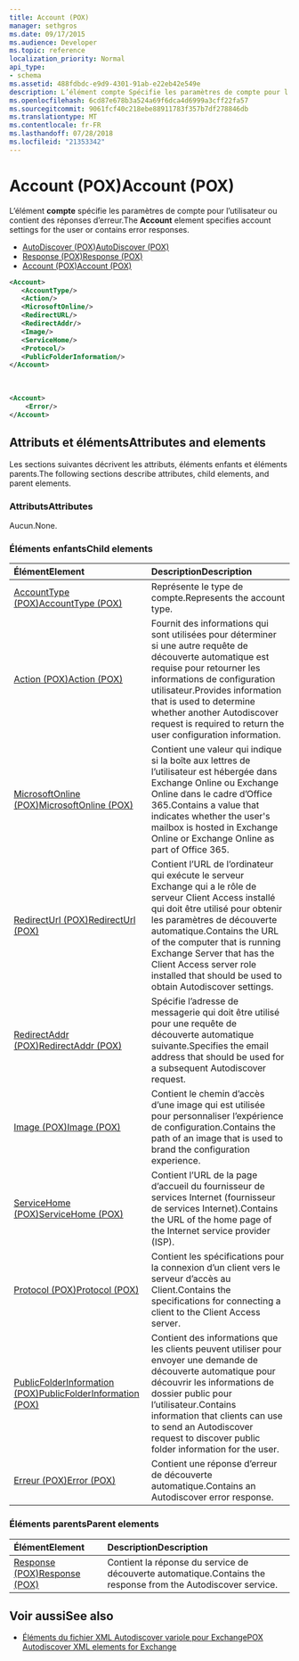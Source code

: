 ```yaml
---
title: Account (POX)
manager: sethgros
ms.date: 09/17/2015
ms.audience: Developer
ms.topic: reference
localization_priority: Normal
api_type:
- schema
ms.assetid: 488fdbdc-e9d9-4301-91ab-e22eb42e549e
description: L’élément compte Spécifie les paramètres de compte pour l’utilisateur ou contient des réponses d’erreur.
ms.openlocfilehash: 6cd87e678b3a524a69f6dca4d6999a3cff22fa57
ms.sourcegitcommit: 9061fcf40c218ebe88911783f357b7df278846db
ms.translationtype: MT
ms.contentlocale: fr-FR
ms.lasthandoff: 07/28/2018
ms.locfileid: "21353342"
---
```

# <a name="account-pox"></a><span data-ttu-id="78f0c-103">Account (POX)</span><span class="sxs-lookup"><span data-stu-id="78f0c-103">Account (POX)</span></span>

<span data-ttu-id="78f0c-104">L’élément **compte** spécifie les paramètres de compte pour l’utilisateur ou contient des réponses d’erreur.</span><span class="sxs-lookup"><span data-stu-id="78f0c-104">The **Account** element specifies account settings for the user or contains error responses.</span></span> 
  
- [<span data-ttu-id="78f0c-105">AutoDiscover (POX)</span><span class="sxs-lookup"><span data-stu-id="78f0c-105">AutoDiscover (POX)</span></span>](autodiscover-pox.md)
- [<span data-ttu-id="78f0c-106">Response (POX)</span><span class="sxs-lookup"><span data-stu-id="78f0c-106">Response (POX)</span></span>](response-pox.md)
- [<span data-ttu-id="78f0c-107">Account (POX)</span><span class="sxs-lookup"><span data-stu-id="78f0c-107">Account (POX)</span></span>](account-pox.md)
  
```XML
<Account>
   <AccountType/>
   <Action/>
   <MicrosoftOnline/>
   <RedirectURL/>
   <RedirectAddr/>
   <Image/>
   <ServiceHome/>
   <Protocol/>
   <PublicFolderInformation/>
</Account>
```

<br/>

```XML
<Account> 
    <Error/> 
</Account>
```

## <a name="attributes-and-elements"></a><span data-ttu-id="78f0c-108">Attributs et éléments</span><span class="sxs-lookup"><span data-stu-id="78f0c-108">Attributes and elements</span></span>

<span data-ttu-id="78f0c-109">Les sections suivantes décrivent les attributs, éléments enfants et éléments parents.</span><span class="sxs-lookup"><span data-stu-id="78f0c-109">The following sections describe attributes, child elements, and parent elements.</span></span>
  
### <a name="attributes"></a><span data-ttu-id="78f0c-110">Attributs</span><span class="sxs-lookup"><span data-stu-id="78f0c-110">Attributes</span></span>

<span data-ttu-id="78f0c-111">Aucun.</span><span class="sxs-lookup"><span data-stu-id="78f0c-111">None.</span></span>
  
### <a name="child-elements"></a><span data-ttu-id="78f0c-112">Éléments enfants</span><span class="sxs-lookup"><span data-stu-id="78f0c-112">Child elements</span></span>

|<span data-ttu-id="78f0c-113">**Élément**</span><span class="sxs-lookup"><span data-stu-id="78f0c-113">**Element**</span></span>|<span data-ttu-id="78f0c-114">**Description**</span><span class="sxs-lookup"><span data-stu-id="78f0c-114">**Description**</span></span>|
|:-----|:-----|
|[<span data-ttu-id="78f0c-115">AccountType (POX)</span><span class="sxs-lookup"><span data-stu-id="78f0c-115">AccountType (POX)</span></span>](accounttype-pox.md) <br/> |<span data-ttu-id="78f0c-116">Représente le type de compte.</span><span class="sxs-lookup"><span data-stu-id="78f0c-116">Represents the account type.</span></span>  <br/> |
|[<span data-ttu-id="78f0c-117">Action (POX)</span><span class="sxs-lookup"><span data-stu-id="78f0c-117">Action (POX)</span></span>](action-pox.md) <br/> |<span data-ttu-id="78f0c-118">Fournit des informations qui sont utilisées pour déterminer si une autre requête de découverte automatique est requise pour retourner les informations de configuration utilisateur.</span><span class="sxs-lookup"><span data-stu-id="78f0c-118">Provides information that is used to determine whether another Autodiscover request is required to return the user configuration information.</span></span>  <br/> |
|[<span data-ttu-id="78f0c-119">MicrosoftOnline (POX)</span><span class="sxs-lookup"><span data-stu-id="78f0c-119">MicrosoftOnline (POX)</span></span>](microsoftonline-pox.md) <br/> |<span data-ttu-id="78f0c-120">Contient une valeur qui indique si la boîte aux lettres de l’utilisateur est hébergée dans Exchange Online ou Exchange Online dans le cadre d’Office 365.</span><span class="sxs-lookup"><span data-stu-id="78f0c-120">Contains a value that indicates whether the user's mailbox is hosted in Exchange Online or Exchange Online as part of Office 365.</span></span>  <br/> |
|[<span data-ttu-id="78f0c-121">RedirectUrl (POX)</span><span class="sxs-lookup"><span data-stu-id="78f0c-121">RedirectUrl (POX)</span></span>](redirecturl-pox.md) <br/> |<span data-ttu-id="78f0c-122">Contient l’URL de l’ordinateur qui exécute le serveur Exchange qui a le rôle de serveur Client Access installé qui doit être utilisé pour obtenir les paramètres de découverte automatique.</span><span class="sxs-lookup"><span data-stu-id="78f0c-122">Contains the URL of the computer that is running Exchange Server that has the Client Access server role installed that should be used to obtain Autodiscover settings.</span></span>  <br/> |
|[<span data-ttu-id="78f0c-123">RedirectAddr (POX)</span><span class="sxs-lookup"><span data-stu-id="78f0c-123">RedirectAddr (POX)</span></span>](redirectaddr-pox.md) <br/> |<span data-ttu-id="78f0c-124">Spécifie l’adresse de messagerie qui doit être utilisé pour une requête de découverte automatique suivante.</span><span class="sxs-lookup"><span data-stu-id="78f0c-124">Specifies the email address that should be used for a subsequent Autodiscover request.</span></span>  <br/> |
|[<span data-ttu-id="78f0c-125">Image (POX)</span><span class="sxs-lookup"><span data-stu-id="78f0c-125">Image (POX)</span></span>](image-pox.md) <br/> |<span data-ttu-id="78f0c-126">Contient le chemin d’accès d’une image qui est utilisée pour personnaliser l’expérience de configuration.</span><span class="sxs-lookup"><span data-stu-id="78f0c-126">Contains the path of an image that is used to brand the configuration experience.</span></span>  <br/> |
|[<span data-ttu-id="78f0c-127">ServiceHome (POX)</span><span class="sxs-lookup"><span data-stu-id="78f0c-127">ServiceHome (POX)</span></span>](servicehome-pox.md) <br/> |<span data-ttu-id="78f0c-128">Contient l’URL de la page d’accueil du fournisseur de services Internet (fournisseur de services Internet).</span><span class="sxs-lookup"><span data-stu-id="78f0c-128">Contains the URL of the home page of the Internet service provider (ISP).</span></span>  <br/> |
|[<span data-ttu-id="78f0c-129">Protocol (POX)</span><span class="sxs-lookup"><span data-stu-id="78f0c-129">Protocol (POX)</span></span>](protocol-pox.md) <br/> |<span data-ttu-id="78f0c-130">Contient les spécifications pour la connexion d’un client vers le serveur d’accès au Client.</span><span class="sxs-lookup"><span data-stu-id="78f0c-130">Contains the specifications for connecting a client to the Client Access server.</span></span>  <br/> |
|[<span data-ttu-id="78f0c-131">PublicFolderInformation (POX)</span><span class="sxs-lookup"><span data-stu-id="78f0c-131">PublicFolderInformation (POX)</span></span>](publicfolderinformation-pox.md) <br/> |<span data-ttu-id="78f0c-132">Contient des informations que les clients peuvent utiliser pour envoyer une demande de découverte automatique pour découvrir les informations de dossier public pour l’utilisateur.</span><span class="sxs-lookup"><span data-stu-id="78f0c-132">Contains information that clients can use to send an Autodiscover request to discover public folder information for the user.</span></span>  <br/> |
|[<span data-ttu-id="78f0c-133">Erreur (POX)</span><span class="sxs-lookup"><span data-stu-id="78f0c-133">Error (POX)</span></span>](error-pox.md) <br/> |<span data-ttu-id="78f0c-134">Contient une réponse d’erreur de découverte automatique.</span><span class="sxs-lookup"><span data-stu-id="78f0c-134">Contains an Autodiscover error response.</span></span>  <br/> |
   
### <a name="parent-elements"></a><span data-ttu-id="78f0c-135">Éléments parents</span><span class="sxs-lookup"><span data-stu-id="78f0c-135">Parent elements</span></span>

|<span data-ttu-id="78f0c-136">**Élément**</span><span class="sxs-lookup"><span data-stu-id="78f0c-136">**Element**</span></span>|<span data-ttu-id="78f0c-137">**Description**</span><span class="sxs-lookup"><span data-stu-id="78f0c-137">**Description**</span></span>|
|:-----|:-----|
|[<span data-ttu-id="78f0c-138">Response (POX)</span><span class="sxs-lookup"><span data-stu-id="78f0c-138">Response (POX)</span></span>](response-pox.md) <br/> |<span data-ttu-id="78f0c-139">Contient la réponse du service de découverte automatique.</span><span class="sxs-lookup"><span data-stu-id="78f0c-139">Contains the response from the Autodiscover service.</span></span>  <br/> |
   
## <a name="see-also"></a><span data-ttu-id="78f0c-140">Voir aussi</span><span class="sxs-lookup"><span data-stu-id="78f0c-140">See also</span></span>

- [<span data-ttu-id="78f0c-141">Éléments du fichier XML Autodiscover variole pour Exchange</span><span class="sxs-lookup"><span data-stu-id="78f0c-141">POX Autodiscover XML elements for Exchange</span></span>](pox-autodiscover-xml-elements-for-exchange.md)

